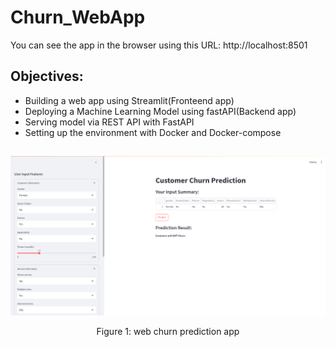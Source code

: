 # Churn_WebApp

You can see the app in the browser using this URL: 
http://localhost:8501

## Objectives:

- Building a web app using Streamlit(Fronteend app)
- Deploying a Machine Learning Model using fastAPI(Backend app)
- Serving model via REST API with FastAPI
- Setting up the environment with Docker and Docker-compose

##

<div align="center">
    <img width="700" src="/images/WebAppChurn.png" alt="Material Bread logo">
    <p style="text-align: center;">Figure 1: web churn prediction app</p>   
</div>



